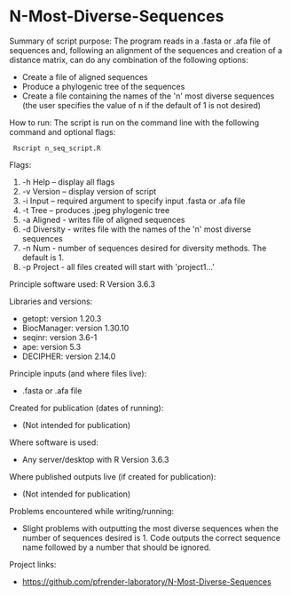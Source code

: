 # N-Most-Diverse-Sequences

Summary of script purpose: The program reads in a .fasta or .afa file of sequences and, following an alignment of the sequences and creation of a distance matrix, can do any combination of the following options:

- Create a file of aligned sequences
- Produce a phylogenic tree of the sequences
- Create a file containing the names of the 'n' most diverse sequences (the user specifies the value of n if the default of 1   is not desired)

How to run: The script is run on the command line with the following command and optional flags:
  
     Rscript n_seq_script.R 

Flags:
1. -h Help – display all flags
2. -v Version – display version of script
3. -i Input – required argument to specify input .fasta or .afa file
4. -t Tree – produces .jpeg phylogenic tree
5. -a Aligned - writes file of aligned sequences
6. -d Diversity - writes file with the names of the 'n' most diverse sequences
7. -n Num - number of sequences desired for diversity methods. The default is 1.
8. -p Project - all files created will start with 'project1...'


Principle software used: R Version 3.6.3

Libraries and versions:

- getopt: version 1.20.3
- BiocManager: version 1.30.10
- seqinr: version 3.6-1
- ape: version 5.3
- DECIPHER: version 2.14.0

Principle inputs (and where files live):
- .fasta or .afa file

Created for publication (dates of running):
- (Not intended for publication)

Where software is used:
- Any server/desktop with R Version 3.6.3

Where published outputs live (if created for publication):
- (Not intended for publication)

Problems encountered while writing/running:
- Slight problems with outputting the most diverse sequences when the number of sequences desired is 1. Code outputs the correct sequence name followed by a number that should be ignored.

Project links:
- https://github.com/pfrender-laboratory/N-Most-Diverse-Sequences
